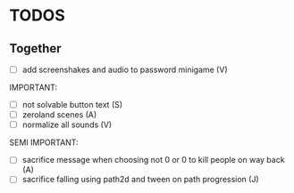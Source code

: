 # TODOS

## Together

- [ ] add screenshakes and audio to password minigame (V)

IMPORTANT:
- [ ] not solvable button text (S)
- [ ] zeroland scenes (A)
- [ ] normalize all sounds (V)

SEMI IMPORTANT:
- [ ] sacrifice message when choosing not 0 or 0 to kill people on way back (A)
- [ ] sacrifice falling using path2d and tween on path progression (J)
